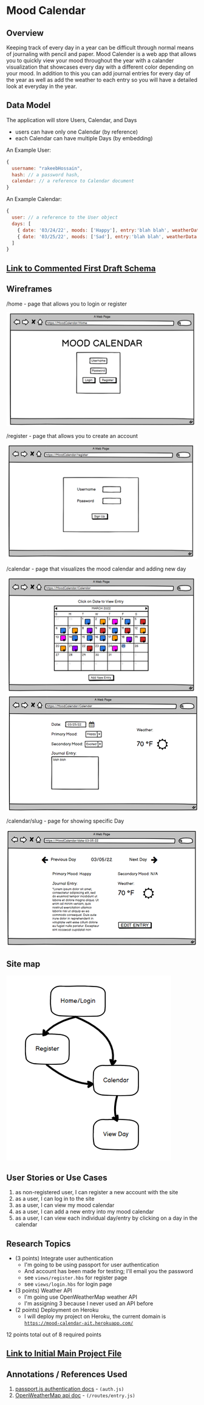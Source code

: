 # Mood Calendar 

## Overview

Keeping track of every day in a year can be difficult through normal means of journaling with pencil and paper. Mood Calender is a web app that allows you to quickly 
view your mood throughout the year with a calander visualization that showcases every day with a different color depending on your mood. In addition to this you can add 
journal entries for every day of the year as well as add the weather to each entry so you will have a detailed look at everyday in the year. 

## Data Model

The application will store Users, Calendar, and Days

* users can have only one Calendar (by reference)
* each Calendar can have multiple Days (by embedding)

An Example User:

```javascript
{
  username: "rakeebHossain",
  hash: // a password hash,
  calendar: // a reference to Calendar document
}
```

An Example Calendar:

```javascript
{
  user: // a reference to the User object
  days: [
    { date: '03/24/22', moods: ['Happy'], entry:'blah blah', weatherData:'Cloudy 50 °F'},
    { date: '03/25/22', moods: ['Sad'], entry:'blah blah', weatherData:'Cloudy 50 °F',
  ]
}
```

## [Link to Commented First Draft Schema](db.js) 

## Wireframes

/home - page that allows you to login or register

![home](documentation/home.PNG)

/register - page that allows you to create an account

![register](documentation/register.PNG)

/calendar - page that visualizes the mood calendar and adding new day

![calendar](documentation/calendar.PNG)
![calendar add](documentation/calendar-add.PNG)

/calendar/slug - page for showing specific Day

![view day](documentation/calendar-slug.PNG)

## Site map

![site map](documentation/sitemap.PNG)

## User Stories or Use Cases

1. as non-registered user, I can register a new account with the site
2. as a user, I can log in to the site
3. as a user, I can view my mood calendar
4. as a user, I can add a new entry into my mood calendar
5. as a user, I can view each individual day/entry by clicking on a day in the calendar

## Research Topics


* (3 points) Integrate user authentication
    * I'm going to be using passport for user authentication
    * And account has been made for testing; I'll email you the password
    * see <code>views/register.hbs</code> for register page
    * see <code>views/login.hbs</code> for login page
* (3 points) Weather API
    * I'm going use OpenWeatherMap weather API
    * I'm assigning 3 because I never used an API before
* (2 points) Deployment on Heroku
    * I will deploy my project on Heroku, the current domain is <code>https://mood-calendar-ait.herokuapp.com/</code>

    
12 points total out of 8 required points 

## [Link to Initial Main Project File](app.js) 


## Annotations / References Used

1. [passport.js authentication docs](http://passportjs.org/docs) - <code>(auth.js)</code>
2. [OpenWeatherMap api doc](https://openweathermap.org/current) - <code>(/routes/entry.js)</code>

